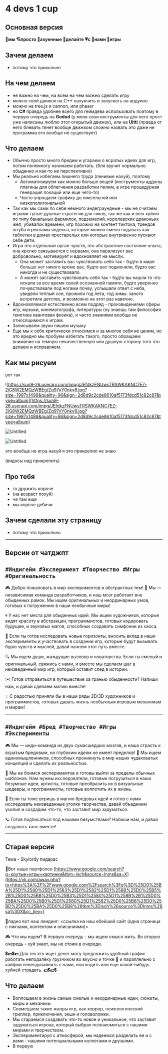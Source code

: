 # 4 devs 1 cup

## Основная версия

**💟мы
💘просто 
💝ахуенные
💖делайте
💗с
💓нами
💞игры**

## Зачем делаем

- потому что прикольно

## На чем делаем

- не важно на чем, на всем на чем можно сделать игру
- можно свой движок на C++ нахуячить и запускать на ардуино
- можно на tree.js и cannon, или phaser
- но **C#** правда удобнее всего для геймдева использовать поэтому в первую очередь на **Godod** (у меня свои инструменты для него прост уже написаны люблю этот открытый движок)**,** или на **Uitti** (правда от него блевать тянет вообще движком сложно назвать это даже не программа его вообще не существует)

## Что делаем

- Обычно просто много бредим и угараем о всратых идеях для игр, потом понемногу начинаем работать. (бля звучит нормально обыденно и как-то не перспективно)
- Мы реально избегаем лишнего труда (ленивые нахуй), поэтому
    - Автоматизируем как можно больше вещей (инструменты аддоны плагины для облегчения разработки пилим, в игре процедурная генерация локаций или еще чего-то)
    - Часто упрощаем графику до пиксельной или низкополигональной
- Так как мы сами по себе немного андеграундные - мы не считаем играми тупые душные стратегии для гиков, так же как и всю хуйню по типу банальных фармилок, подземелий, королевских драконьих жеп, убивалок времени, игр похожих на контент тиктока, трендов ютуба и рекламы яндекса, которые можно смело подавать как таблетки в домах престарелых или которые внутривенно пускают себе дети.
- Игра это отдельный орган чувств, это абстрактное состояние опыта, она крепко связывается с нервами, она парализует вас добровольно, мотивирует и вдохновляет на мысли.
    - Она может заставить вас чувствовать себя так - будто в мире больше нет никого кроме вас, будто вас подменили, будто вас никогда и не существовало.
    - А может заставить чувствовать себя так - будто вы нашли то что искали за все время своей осознанной памяти, будто уверенно почувствовали под ногами почву, услышали ответ с неба, увидели теплый сон, прожили год лета, год зимы. заного встретили детство, и возможно на этот раз навечно.
- Вдохновляемся естественно всем подряд - произвидениями сферы игр, музыки, кинематографа, литературы (ну знаешь там философия генетика квантовая физика), и часто знаниями вообще не относящимися к играм.
- Записываем звуки пишем музыку
- Еще мы к себе критически относимся и за многое себя не ценим, но это вредно мы пробуем избегать такого, просто обращаем внимание на темную некачественную или душную сторону того что делаем и исправляем.

## Как мы рисуем

вот так

![https://sun9-26.userapi.com/impg/JEfdkzFNUwsTRSWKAKNC7EZ-2iG8W2EMQzWBEg/Zq97xY0nkv8.jpg?size=1997x1498&quality=96&sign=2d8d9c2cde8610af5173fdcd51c82c87&type=album](https://sun9-26.userapi.com/impg/JEfdkzFNUwsTRSWKAKNC7EZ-2iG8W2EMQzWBEg/Zq97xY0nkv8.jpg?size=1997x1498&quality=96&sign=2d8d9c2cde8610af5173fdcd51c82c87&type=album)

![Untitled](4%20devs%201%20cup%20841d339e3513427fbfbeedb187206305/Untitled.png)

![Untitled](4%20devs%201%20cup%20841d339e3513427fbfbeedb187206305/Untitled%201.png)

это вообще не игра нахуй я это прикрепил не знаю

(видосы над прикрепить)

## Про тебя

- го дружить короче
- (на возраст похуй)
- че там еще
- мы короче дебичи

## Зачем сделали эту страницу

- потому что прикольно

---

## Версии от чатджпт

## `#Индигейм #Эксперимент #Творчество #Игры #Оригинальность`

🎮 Добро пожаловать в мир экспериментов и абстрактных тем! 🌌 Мы — независимая команда разработчиков, и наш мозг работает вне обыденных рамок. Мы ищем оригинальных и неординарных умов, готовых к погружению в наши необычные миры!

🌀 У нас нет места для обыденных идей. Мы ищем художников, которые видят красоту в абстракции, программистов, готовых кодировать будущее, и звуковых магов, способных создавать симфонии из хаоса.

🌟 Если ты готов исследовать новые горизонты, вносить вклад в наши эксперименты и участвовать в создании игр, которые будут вызывать бурю чувств и мыслей, давай начнем этот путь вместе.

🔍 Мы ищем души, жаждущие вызовов и новаторства. Если ты смелый и оригинальный, свяжись с нами, и вместе мы сделаем шаг в неизведанный мир игр, который оставит след в истории.

✉️ Готов отправиться в путешествие за гранью обыденности? Напиши нам, и давай сделаем магию вместе!

<aside>
💡 С радостью приняли бы в наши ряды 2D/3D художников и программистов, готовых давать жизнь необычным игровым механикам и мирам!

</aside>

---

## `#Индигейм #Бред #Творчество #Игры #Эксперименты`

🎮 Мы — инди-команда из двух сумасшедших мозгов, и наша страсть к всратым бредовым, но глубоким идеям не имеет пределов! 🤯 Мы ищем единомышленников, способных проникнуть в мир наших чудаковатых концепций и сделать их реальностью.

🌌 Мы не боимся экспериментов и готовы выйти за пределы обычных шаблонов. Нам нужны исследователи, готовые погрузиться в наши безумные идеи, артисты, готовые преобразить их в визуальные шедевры, и программисты, готовые воплотить их в жизнь.

🚀 Если ты тоже веришь в магию бредовых идей и готов с нами исследовать неизведанные уголки творчества, давай объединим усилия и создадим что-то, что заставит мир задуматься.

🪐 Готов подписаться под нашими безумствами? Напиши нам, и давай создавать хаос вместе!

---

## Старая версия

Тема - Skylordy пидарас

🤔Вот наше портфолео [https://www.google.com/search?q=крутые+игры+картинки&tbm=isch&source=lnms&sa=X](https://vk.com/away.php?to=https%3A%2F%2Fwww.google.com%2Fsearch%3Fq%3D%25D0%25BA%25D1%2580%25D1%2583%25D1%2582%25D1%258B%25D0%25B5%2B%25D0%25B8%25D0%25B3%25D1%2580%25D1%258B%2B%25D0%25BA%25D0%25B0%25D1%2580%25D1%2582%25D0%25B8%25D0%25BD%25D0%25BA%25D0%25B8%26tbm%3Disch%26source%3Dlnms%26sa%3DX&cc_key=)

🤔ладно вот наш лендинг: <ссылка на наш ебейший сайт (одна страница с пикчами, контентом и описаниями)>

🎮 Что мы ищем? В первую очередь - мы ищем смысл жить. Во вторую очередь - хуй знает, мы не стоим в очереди.

💲**💵**💲**💵** Для тех кто ищет денег могу предложить удобный график работать неподалёку грузчиком во вкусно и точке 🤰 и параллельно с кайфом левелдизайнить с нами, или кодить или еще какой-нибудь хуйней страдать. **💵**💲**💵**💲

## Что делаем

- Воплощаем в жизнь самые смелые и неординарные идеи, сюжеты, миры и механики.
- Совмещаем такие жанры игр, как хоррор, психологический триллер, приключения, экшн и головоломки.
- Мы стараемся создавать что-то новое и уникальное, что заставит задуматься игрока, который выбрал познакомиться с нашими мирами и творчеством.
- Экспериментируя с атмосферой, мы надеемся разделить ее и с вами - нашими потенциальными коллегами и друзьями.
- В первую